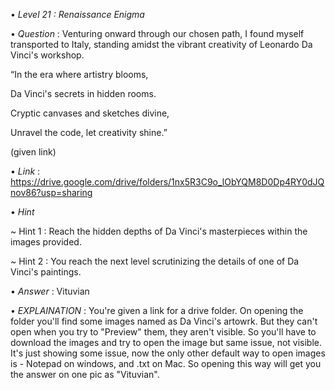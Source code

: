 • *Level 21 : Renaissance Enigma*

• *Question* : Venturing onward through our chosen path, I found myself transported to Italy, standing amidst the vibrant creativity of Leonardo Da Vinci's workshop.

“In the era where artistry blooms,

Da Vinci's secrets in hidden rooms.

Cryptic canvases and sketches divine,

Unravel the code, let creativity shine.”

(given link)

• *Link* : https://drive.google.com/drive/folders/1nx5R3C9o_lObYQM8D0Dp4RY0dJQnov86?usp=sharing

• *Hint*

~ Hint 1 : Reach the hidden depths of Da Vinci's masterpieces within the images provided.

~ Hint 2 : You reach the next level scrutinizing the details of one of Da Vinci's paintings.

• *Answer* : Vituvian

• *EXPLAINATION* : You're given a link for a drive folder. On opening the folder you'll find some images named as Da Vinci's artowrk. But they can't open when you try to "Preview" them, they aren't visible. So you'll have to download the images and try to open the image but same issue, not visible. It's just showing some issue, now the only other default way to open images is - Notepad on windows, and .txt on Mac. So opening this way will get you the answer on one pic as "Vituvian".
